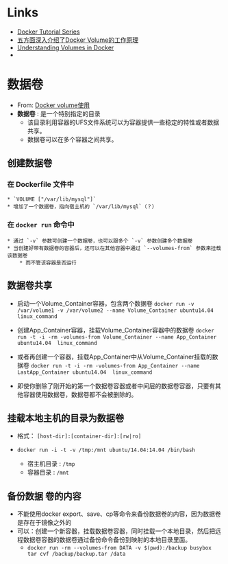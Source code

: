 
# Links

* [Docker Tutorial Series](http://blog.flux7.com/blogs/docker/docker-tutorial-series-part-1-an-introduction)
* [五方面深入介绍了Docker Volume的工作原理](http://www.open-open.com/lib/view/open1420611970109.html)
* [Understanding Volumes in Docker](http://container-solutions.com/understanding-volumes-docker/)
* []()

# 数据卷

* From: [Docker volume使用](http://my.oschina.net/guol/blog/271225)
* **数据卷** :     是一个特别指定的目录
    * 该目录利用容器的UFS文件系统可以为容器提供一些稳定的特性或者数据共享。
    * 数据卷可以在多个容器之间共享。
    
## 创建数据卷

### 在 Dockerfile 文件中
    * `VOLUME ["/var/lib/mysql"]`
    * 增加了一个数据卷，指向宿主机的 `/var/lib/mysql`（？）
    
### 在 `docker run` 命令中
    
    * 通过 `-v` 参数可创建一个数据卷，也可以跟多个 `-v` 参数创建多个数据卷
    * 当创建好带有数据卷的容器后，还可以在其他容器中通过 `--volumes-from` 参数来挂载该数据卷
        * 而不管该容器是否运行
    
## 数据卷共享

* 启动一个Volume_Container容器，包含两个数据卷
    `docker run -v /var/volume1 -v /var/volume2 --name Volume_Container ubuntu14.04  linux_command`
    
* 创建App_Container容器，挂载Volume_Container容器中的数据卷
    `docker run -t -i -rm -volumes-from Volume_Container --name App_Container ubuntu14.04  linux_command`
    
* 或者再创建一个容器，挂载App_Container中从Volume_Container挂载的数据卷
    `docker run -t -i -rm -volumes-from App_Container --name LastApp_Container ubuntu14.04  linux_command`
    
* 即使你删除了刚开始的第一个数据卷容器或者中间层的数据卷容器，只要有其他容器使用数据卷，数据卷都不会被删除的。

## 挂载本地主机的目录为数据卷

* 格式： `[host-dir]:[container-dir]:[rw|ro]`

* `docker run -i -t -v /tmp:/mnt ubuntu/14.04:14.04 /bin/bash`
    * 宿主机目录 : `/tmp`
    * 容器目录 : `/mnt`
    
## 备份数据 卷的内容

* 不能使用docker export、save、cp等命令来备份数据卷的内容，因为数据卷是存在于镜像之外的
* 可以：创建一个新容器，挂载数据卷容器，同时挂载一个本地目录，然后把远程数据卷容器的数据卷通过备份命令备份到映射的本地目录里面。 
    * `docker run -rm --volumes-from DATA -v $(pwd):/backup busybox tar cvf /backup/backup.tar /data`